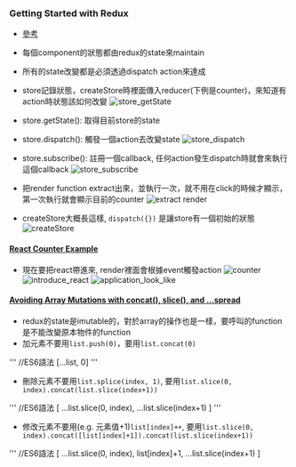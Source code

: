 ### Getting Started with Redux

- [參考](https://egghead.io/lessons/javascript-redux-describing-state-changes-with-actions)

- 每個component的狀態都由redux的state來maintain
- 所有的state改變都是必須透過dispatch action來達成
- store記錄狀態，createStore時裡面傳入reducer(下例是counter)，來知道有action時狀態該如何改變
![store_getState](https://cloud.githubusercontent.com/assets/6972644/11875047/a5d0518e-a51d-11e5-9dbb-36efe84ce009.jpg)
- store.getState(): 取得目前store的state
- store.dispatch(): 觸發一個action去改變state
![store_dispatch](https://cloud.githubusercontent.com/assets/6972644/11875154/504e3810-a51e-11e5-92c0-8c0e1e8eeefd.jpg)
- store.subscribe(): 註冊一個callback, 任何action發生dispatch時就會來執行這個callback
![store_subscribe](https://cloud.githubusercontent.com/assets/6972644/11875216/9eea7402-a51e-11e5-8f46-ad411a0646b6.jpg)
- 把render function extract出來，並執行一次，就不用在click的時候才顯示，第一次執行就會顯示目前的counter
![extract render](https://cloud.githubusercontent.com/assets/6972644/11875263/d400cdd0-a51e-11e5-8487-fd4964cfce69.jpg)
- createStore大概長這樣, ```dispatch({})``` 是讓store有一個初始的狀態
![createStore](https://cloud.githubusercontent.com/assets/6972644/11875441/8f553940-a51f-11e5-8b27-bca6fb83f2bc.jpg)

#### [React Counter Example](https://egghead.io/lessons/javascript-redux-react-counter-example)

- 現在要把react帶進來, render裡面會根據event觸發action
![counter](https://cloud.githubusercontent.com/assets/6972644/11875536/187dbb5c-a520-11e5-841d-4cbbc51c350b.jpg)
![introduce_react](https://cloud.githubusercontent.com/assets/6972644/11875556/333e2bca-a520-11e5-9d09-7424d5e28c69.jpg)
![application_look_like](https://cloud.githubusercontent.com/assets/6972644/11875588/638ce316-a520-11e5-971a-cc24bb31299d.jpg)

#### [Avoiding Array Mutations with concat(), slice(), and ...spread](https://egghead.io/lessons/javascript-redux-avoiding-array-mutations-with-concat-slice-and-spread?series=getting-started-with-redux)

- redux的state是imutable的，對於array的操作也是一樣，要呼叫的function是不能改變原本物件的function
- 加元素不要用```list.push(0)```，要用```list.concat(0)``` 

'''
//ES6語法
[...list, 0]
'''

- 刪除元素不要用```list.splice(index, 1)```, 要用```list.slice(0, index).concat(list.slice(index+1))```

'''
//ES6語法
[
...list.slice(0, index),
...list.slice(index+1)
]
'''

- 修改元素不要用(e.g. 元素值+1)```list[index]++```, 要用```list.slice(0, index).concat([list[index]+1]).concat(list.slice(index+1))```

'''
//ES6語法
[
...list.slice(0, index),
list[index]+1,
...list.slice(index+1)
]

```